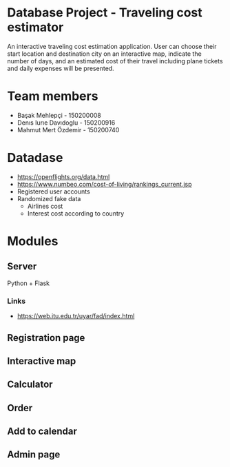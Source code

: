 # Database Project - Traveling cost estimator
  An interactive traveling cost estimation application. User can choose their start location and destination city on an interactive map, indicate the number of days, and an estimated cost of their travel including plane tickets and daily expenses will be presented.

# Team members
- Başak Mehlepçi - 150200008
- Denıs Iurıe Davıdoglu - 150200916
- Mahmut Mert Özdemir - 150200740

# Datadase
- https://openflights.org/data.html
- https://www.numbeo.com/cost-of-living/rankings_current.jsp
- Registered user accounts
- Randomized fake data
  - Airlines cost
  - Interest cost according to country

# Modules
## Server
Python + Flask

### Links
- https://web.itu.edu.tr/uyar/fad/index.html

## Registration page
## Interactive map
## Calculator
## Order
## Add to calendar
## Admin page

